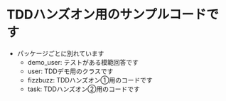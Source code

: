 # TDDハンズオン用のサンプルコードです

* パッケージごとに別れています
  * demo_user:  テストがある模範回答です
  * user: TDDデモ用のクラスです
  * fizzbuzz: TDDハンズオン①用のコードです
  * task: TDDハンズオン②用のコードです
